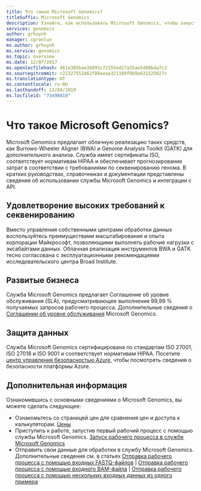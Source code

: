 ```yaml
---
title: Что такое Microsoft Genomics?
titleSuffix: Microsoft Genomics
description: Узнайте, как использовать Microsoft Genomics, чтобы запустить рабочий процесс BWA-GATK для геномного анализа.
services: genomics
author: grhuynh
manager: cgronlun
ms.author: grhuynh
ms.service: genomics
ms.topic: overview
ms.date: 12/07/2017
ms.openlocfilehash: 461e385bae3b091c72355ed27a35ae5408bda7c2
ms.sourcegitcommit: c22327552d62f88aeaa321189f9b9a631525027c
ms.translationtype: HT
ms.contentlocale: ru-RU
ms.lasthandoff: 11/04/2019
ms.locfileid: "73498819"
---
```

# <a name="what-is-microsoft-genomics"></a>Что такое Microsoft Genomics?
Microsoft Genomics предлагает облачную реализацию таких средств, как Burrows-Wheeler Aligner (BWA) и Genome Analysis Toolkit (GATK) для дополнительного анализа. Служба имеет сертификаты ISO, соответствует нормативам HIPAA и обеспечивает прогнозирование затрат в соответствии с требованиями по секвенированию генома. В кратких руководствах, справочниках и документации представлены сведения об использовании службы Microsoft Genomics и интеграции с API.

## <a name="support-your-most-demanding-sequencing-needs"></a>Удовлетворение высоких требований к секвенированию
Вместо управления собственными центрами обработки данных воспользуйтесь преимуществами масштабирования и опыта корпорации Майкрософт, позволяющими выполнять рабочие нагрузки с эксабайтами данных. Облачная реализация инструментов BWA и GATK тесно согласована с эксплуатационными рекомендациями исследовательского центра Broad Institute.


## <a name="keep-your-business-running"></a>Развитые бизнеса
Служба Microsoft Genomics предлагает Соглашение об уровне обслуживания (SLA), предусматривающее выполнение 99,99 % получаемых запросов рабочего процесса. Дополнительные сведения о [Соглашении об уровне обслуживания](https://azure.microsoft.com/support/legal/sla/genomics/v1_0/) Microsoft Genomics.


## <a name="secure-your-data"></a>Защита данных
Служба Microsoft Genomics сертифицирована по стандартам ISO 27001, ISO 27018 и ISO 9001 и соответствует нормативам HIPAA. Посетите [центр управления безопасностью Azure](https://www.microsoft.com/trustcenter/security), чтобы посмотреть сведения о безопасности платформы Azure.


## <a name="next-steps"></a>Дополнительная информация
Ознакомившись с основными сведениями о Microsoft Genomics, вы можете сделать следующее:
- Ознакомьтесь со страницей цен для сравнения цен и доступа к калькуляторам. [Цены](https://azure.microsoft.com/pricing/details/genomics/)
- Приступить к работе, запустив первый рабочий процесс с помощью службы Microsoft Genomics. [Запуск рабочего процесса в службе Microsoft Genomics](quickstart-run-genomics-workflow-portal.md)
- Отправить свои данные для обработки в службу Microsoft Genomics. Дополнительные сведения см. в статьях [Отправка рабочего процесса с помощью входных FASTQ-файлов](quickstart-input-pair-FASTQ.md) | [Отправка рабочего процесса с помощью входного BAM-файла](quickstart-input-BAM.md) | [Отправка рабочего процесса с помощью нескольких входных данных из одного примера](quickstart-input-multiple.md) 

